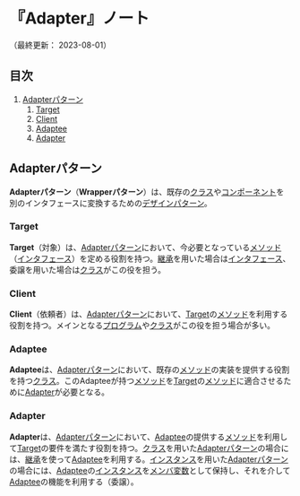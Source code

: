 # 『Adapter』ノート

（最終更新： 2023-08-01）


## 目次

1. [Adapterパターン](#adapterパターン)
	1. [Target](#target)
	1. [Client](#client)
	1. [Adaptee](#adaptee)
	1. [Adapter](#adapter)


## Adapterパターン

**Adapterパターン**（**Wrapperパターン**）は、既存の[クラス](../../../../programming/_/chapters/object_oriented.md#クラス)や[コンポーネント](../../../../computer/software/_/chapters/package.md#コンポーネント)を別のインタフェースに変換するための[デザインパターン](./design_pattern.md#デザインパターン)。

### Target

**Target**（対象）は、[Adapterパターン](#adapterパターン)において、今必要となっている[メソッド](../../../../programming/_/chapters/object_oriented.md#メソッド)（[インタフェース](../../../../programming/_/chapters/object_oriented.md#インタフェース)）を定める役割を持つ。[継承](../../../../programming/_/chapters/object_oriented.md#継承)を用いた場合は[インタフェース](../../../../programming/_/chapters/object_oriented.md#インタフェース)、委譲を用いた場合は[クラス](../../../../programming/_/chapters/object_oriented.md#クラス)がこの役を担う。

### Client

**Client**（依頼者）は、[Adapterパターン](#adapterパターン)において、[Target](#target)の[メソッド](../../../../programming/_/chapters/object_oriented.md#メソッド)を利用する役割を持つ。メインとなる[プログラム](../../../../programming/_/chapters/programming.md#プログラム)や[クラス](../../../../programming/_/chapters/object_oriented.md#クラス)がこの役を担う場合が多い。

### Adaptee

**Adaptee**は、[Adapterパターン](#adapterパターン)において、既存の[メソッド](../../../../programming/_/chapters/object_oriented.md#メソッド)の実装を提供する役割を持つ[クラス](../../../../programming/_/chapters/object_oriented.md#クラス)。このAdapteeが持つ[メソッド](../../../../programming/_/chapters/object_oriented.md#メソッド)を[Target](#target)の[メソッド](../../../../programming/_/chapters/object_oriented.md#メソッド)に適合させるために[Adapter](#adapter)が必要となる。

### Adapter

**Adapter**は、[Adapterパターン](#adapterパターン)において、[Adaptee](#adaptee)の提供する[メソッド](../../../../programming/_/chapters/object_oriented.md#メソッド)を利用して[Target](#target)の要件を満たす役割を持つ。[クラス](../../../../programming/_/chapters/object_oriented.md#クラス)を用いた[Adapterパターン](#adapterパターン)の場合には、[継承](../../../../programming/_/chapters/object_oriented.md#継承)を使って[Adaptee](#adaptee)を利用する。[インスタンス](../../../../programming/_/chapters/object_oriented.md#インスタンス)を用いた[Adapterパターン](#adapterパターン)の場合には、[Adaptee](#adaptee)の[インスタンス](../../../../programming/_/chapters/object_oriented.md#インスタンス)を[メンバ変数](../../../../programming/_/chapters/object_oriented.md#プロパティ)として保持し、それを介して[Adaptee](#adaptee)の機能を利用する（委譲）。

